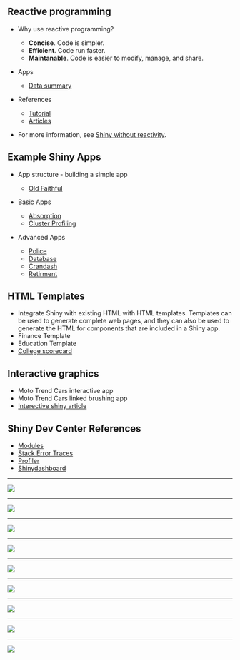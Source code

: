 ## Reactive programming

* Why use reactive programming?
    * __Concise__. Code is simpler.
    * __Efficient__. Code run faster.
    * __Maintanable__. Code is easier to modify, manage, and share.

* Apps
    * [Data summary](http://shiny.rstudio.com/gallery/reactivity.html)

* References
    * [Tutorial](http://shiny.rstudio.com/tutorial/)
    * [Articles](http://shiny.rstudio.com/articles/reactivity-overview.html)

* For more information, see [Shiny without reactivity](https://gist.github.com/jcheng5/368ed204f76fa9d130c0).

## Example Shiny Apps

* App structure - building a simple app
    * [Old Faithful](http://shiny.rstudio.com/#)

* Basic Apps
    * [Absorption](http://webpopix.org:8080/dashboard/absorption/)
    * [Cluster Profiling](https://gallery.shinyapps.io/LDAelife/)

* Advanced Apps
    * [Police](https://gallery.shinyapps.io/TSupplyDemand/)
    * [Database](http://shiny.rstudio.com/gallery/authentication-and-database.html)
    * [Crandash](https://gallery.shinyapps.io/087-crandash/)
    * [Retirment](http://shiny.rstudio.com/gallery/retirement-simulation.html)

## HTML Templates

* Integrate Shiny with existing HTML with HTML templates. Templates can be used to generate complete web pages, and they can also be used to generate the HTML for components that are included in a Shiny app.
* Finance Template
* Education Template
* [College scorecard](https://beta.rstudioconnect.com/jcheng/scorecard-app/)

## Interactive graphics

* Moto Trend Cars interactive app
* Moto Trend Cars linked brushing app
* [Interective shiny article](http://shiny.rstudio.com/articles/plot-interaction.html)

## Shiny Dev Center References

* [Modules](http://shiny.rstudio.com/articles/modules.html)
* [Stack Error Traces](http://shiny.rstudio.com/articles/debugging.html)
* [Profiler](http://rpubs.com/wch/123888)
* [Shinydashboard](https://rstudio.github.io/shinydashboard/)

***

![](img/Ambassador-Webinar-GrandTour.005.jpeg)

***

![](img/Ambassador-Webinar-GrandTour.006.jpeg)

***

![](img/Ambassador-Webinar-GrandTour.033.jpeg)

***

![](img/Ambassador-Webinar-GrandTour.034.jpeg)

***

![](img/Ambassador-Webinar-GrandTour.035.jpeg)

***

![](img/Ambassador-Webinar-GrandTour.009.jpeg)

***

![](img/Ambassador-Webinar-GrandTour.010.jpeg)

***

![](img/Ambassador-Webinar-GrandTour.012.jpeg)

***

![](img/Ambassador-Webinar-GrandTour.013.jpeg)

